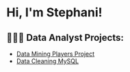 <h1>Hi, I'm Stephani!</h1>

<h2>👩🏻‍💻 Data Analyst Projects:</h2>

  - [Data Mining Players Project](https://github.com/stephsoto/DataMining)
  - [Data Cleaning MySQL ](https://github.com/stephsoto/DataMining/blob/main/DataCleaningProject.sql)



<!--
**joshmadakor1/joshmadakor1** is a ✨ _special_ ✨ repository because its `README.md` (this file) appears on your GitHub profile.

Here are some ideas to get you started:

- 🔭 I’m currently working on ...
- 🌱 I’m currently learning ...
- 👯 I’m looking to collaborate on ...
- 🤔 I’m looking for help with ...
- 💬 Ask me about ...
- 📫 How to reach me: ...
- 😄 Pronouns: ...
- ⚡ Fun fact: ...
-->
